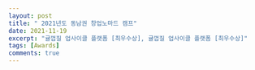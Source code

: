 ```yaml
---
layout: post
title: " 2021년도 동남권 창업노마드 캠프"
date: 2021-11-19
excerpt: "귤껍질 업사이클 플랫폼 [최우수상], 귤껍질 업사이클 플랫폼 [최우수상]"
tags: [Awards]
comments: true
---
```


